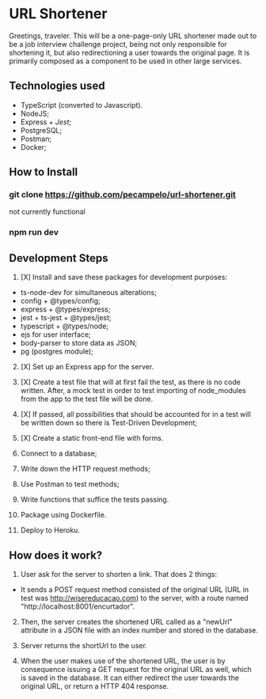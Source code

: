 URL Shortener
=======================

Greetings, traveler. This will be a one-page-only URL shortener made out
to be a job interview challenge project, being not only responsible for shortening it, but also redirectioning a user towards the original page. It is primarily composed as a component to be used in other large services.


## Technologies used

- TypeScript (converted to Javascript).
- NodeJS;
- Express + *Jest*;
- PostgreSQL;
- Postman;
- Docker;

## How to Install



### git clone https://github.com/pecampelo/url-shortener.git
not currently functional



### npm run dev



## Development Steps



1. [X] Install and save these packages for development purposes:
- ts-node-dev for simultaneous alterations;
- config + @types/config;
- express + @types/express;
- jest + ts-jest + @types/jest;
- typescript + @types/node;
- ejs for user interface;
- body-parser to store data as JSON;
- pg (postgres module);


2. [X] Set up an Express app for the server.


3. [X] Create a test file that will at first fail the test, as there is
no code written. After, a mock test in order to test importing of node_modules from the app to the test file will be done.


4. [X] If passed, all possibilities that should be accounted for in a test
will be written down so there is Test-Driven Development;


5. [X] Create a static front-end file with forms.

6. Connect to a database;

7. Write down the HTTP request methods;

8. Use Postman to test methods;

9. Write functions that suffice the tests passing.

10. Package using Dockerfile.

11. Deploy to Heroku.



## How does it work?

1. User ask for the server to shorten a link. That does 2 things:

- It sends a POST request method consisted of the original URL (URL in test was http://wisereducacao.com) to the server, with a route named "http://localhost:8001/encurtador".

2. Then, the server creates the shortened URL called as a "newUrl" attribute in a JSON file with an index number and stored in the database.

3. Server returns the shortUrl to the user.

4. When the user makes use of the shortened URL, the user is by consequence issuing a GET request for the original URL as well, which is saved in the database. It can either redirect the user towards the original URL, or return a HTTP 404 response.

